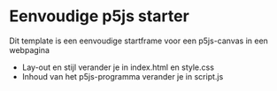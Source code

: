 # Eenvoudige p5js starter

Dit template is een eenvoudige startframe voor een p5js-canvas in een webpagina

- Lay-out en stijl verander je in index.html en style.css
- Inhoud van het p5js-programma verander je in script.js
